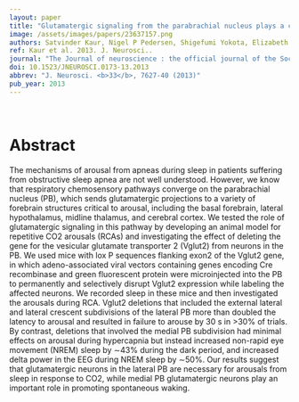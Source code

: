 ```yaml
---
layout: paper
title: "Glutamatergic signaling from the parabrachial nucleus plays a critical role in hypercapnic arousal."
image: /assets/images/papers/23637157.png
authors: Satvinder Kaur, Nigel P Pedersen, Shigefumi Yokota, Elizabeth E Hur, Patrick M Fuller, Michael Lazarus, Nancy L Chamberlin, Clifford B Saper
ref: Kaur et al. 2013. J. Neurosci..
journal: "The Journal of neuroscience : the official journal of the Society for Neuroscience <b>33</b>, 7627-40 (2013)"
doi: 10.1523/JNEUROSCI.0173-13.2013
abbrev: "J. Neurosci. <b>33</b>, 7627-40 (2013)"
pub_year: 2013
---
```


<br />
<div data-badge-popover="right" data-badge-type="donut" data-pmid="23637157" data-hide-no-mentions="true" class="altmetric-embed"></div>

# Abstract

The mechanisms of arousal from apneas during sleep in patients suffering from obstructive sleep apnea are not well understood. However, we know that respiratory chemosensory pathways converge on the parabrachial nucleus (PB), which sends glutamatergic projections to a variety of forebrain structures critical to arousal, including the basal forebrain, lateral hypothalamus, midline thalamus, and cerebral cortex. We tested the role of glutamatergic signaling in this pathway by developing an animal model for repetitive CO2 arousals (RCAs) and investigating the effect of deleting the gene for the vesicular glutamate transporter 2 (Vglut2) from neurons in the PB. We used mice with lox P sequences flanking exon2 of the Vglut2 gene, in which adeno-associated viral vectors containing genes encoding Cre recombinase and green fluorescent protein were microinjected into the PB to permanently and selectively disrupt Vglut2 expression while labeling the affected neurons. We recorded sleep in these mice and then investigated the arousals during RCA. Vglut2 deletions that included the external lateral and lateral crescent subdivisions of the lateral PB more than doubled the latency to arousal and resulted in failure to arouse by 30 s in >30% of trials. By contrast, deletions that involved the medial PB subdivision had minimal effects on arousal during hypercapnia but instead increased non-rapid eye movement (NREM) sleep by ∼43% during the dark period, and increased delta power in the EEG during NREM sleep by ∼50%. Our results suggest that glutamatergic neurons in the lateral PB are necessary for arousals from sleep in response to CO2, while medial PB glutamatergic neurons play an important role in promoting spontaneous waking.

